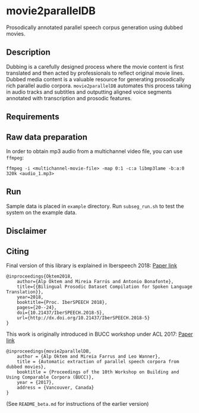 # movie2parallelDB 
Prosodically annotated parallel speech corpus generation using dubbed movies. 

## Description 
Dubbing is a carefully designed process where the movie content is first translated and then acted by professionals to reflect original movie lines. Dubbed media content is a valuable resource for generating prosodically rich parallel audio corpora. `movie2parallelDB` automates this process taking in audio tracks and subtitles and outputting aligned voice segments annotated with transcription and prosodic features. 

## Requirements


## Raw data preparation

In order to obtain mp3 audio from a multichannel video file, you can use `ffmpeg`:

`ffmpeg -i <multichannel-movie-file> -map 0:1 -c:a libmp3lame -b:a:0 320k <audio_1.mp3>`

## Run

Sample data is placed in `example` directory. Run `subseg_run.sh` to test the system on the example data.

## Disclaimer


## Citing

Final version of this library is explained in Iberspeech 2018: [Paper link](https://www.isca-speech.org/archive/IberSPEECH_2018/abstracts/IberS18_P1-1_Oktem.html)
	
	@inproceedings{Öktem2018,
		author={Alp Öktem and Mireia Farrús and Antonio Bonafonte},
		title={{Bilingual Prosodic Dataset Compilation for Spoken Language Translation}},
		year=2018,
		booktitle={Proc. IberSPEECH 2018},
		pages={20--24},
		doi={10.21437/IberSPEECH.2018-5},
		url={http://dx.doi.org/10.21437/IberSPEECH.2018-5}	
	}

This work is originally introduced in BUCC workshop under ACL 2017: [Paper link](https://repositori.upf.edu/handle/10230/32716)

	@inproceedings{movie2parallelDB,
		author = {Alp Oktem and Mireia Farrus and Leo Wanner},
		title = {Automatic extraction of parallel speech corpora from dubbed movies},
		booktitle = {Proceedings of the 10th Workshop on Building and Using Comparable Corpora (BUCC)},
		year = {2017},
		address = {Vancouver, Canada}
	}

(See `README_beta.md` for instructions of the earlier version)
